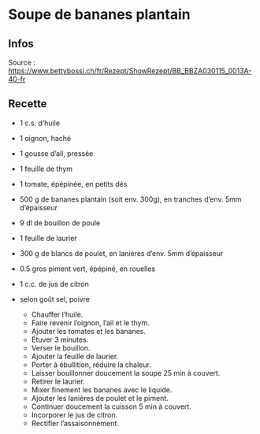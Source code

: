 # Soupe de bananes plantain

## Infos

Source : https://www.bettybossi.ch/fr/Rezept/ShowRezept/BB_BBZA030115_0013A-40-fr

## Recette

-   1 c.s.        d’huile
-   1             oignon, haché
-   1             gousse d’ail, pressée
-   1             feuille de thym
-   1             tomate, épépinée, en petits dés
-   500 g         de bananes plantain (soit env. 300g), en tranches d’env. 5mm d’épaisseur
-   9 dl          de bouillon de poule
-   1             feuille de laurier
-   300 g         de blancs de poulet, en lanières d’env. 5mm d’épaisseur
-   0.5           gros piment vert, épépiné, en rouelles
-   1 c.c.        de jus de citron
-   selon goût    sel, poivre

    +   Chauffer l’huile.
    +   Faire revenir l’oignon, l’ail et le thym.
    +   Ajouter les tomates et les bananes.
    +   Étuver 3 minutes.
    +   Verser le bouillon.
    +   Ajouter la feuille de laurier.
    +   Porter à ébullition, réduire la chaleur.
    +   Laisser bouillonner doucement la soupe 25 min à couvert.
    +   Retirer le laurier.
    +   Mixer finement les bananes avec le liquide.
    +   Ajouter les lanières de poulet et le piment.
    +   Continuer doucement la cuisson 5 min à couvert.
    +   Incorporer le jus de citron.
    +   Rectifier l’assaisonnement.
